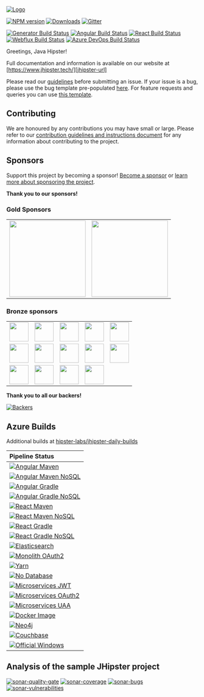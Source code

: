 [![Logo][jhipster-image]][jhipster-url]

[![NPM version][npm-image]][npm-url] [![Downloads][npmcharts-image]][npmcharts-url] [![Gitter][gitter-badge-image]][gitter-badge-url]

[![Generator Build Status][github-actions-generator-image]][github-actions-url] [![Angular Build Status][github-actions-angular-image]][github-actions-url] [![React Build Status][github-actions-react-image]][github-actions-url] [![Webflux Build Status][github-actions-webflux-image]][github-actions-url] [![Azure DevOps Build Status][azure-devops-image]][azure-devops-url-main]

Greetings, Java Hipster!

Full documentation and information is available on our website at [https://www.jhipster.tech/][jhipster-url]

Please read our [guidelines](/CONTRIBUTING.md#submitting-an-issue) before submitting an issue. If your issue is a bug, please use the bug template pre-populated [here][issue-template]. For feature requests and queries you can use [this template][feature-template].

## Contributing

We are honoured by any contributions you may have small or large. Please refer to our [contribution guidelines and instructions document](https://github.com/jhipster/generator-jhipster/blob/master/CONTRIBUTING.md) for any information about contributing to the project.

## Sponsors

Support this project by becoming a sponsor! [Become a sponsor](https://opencollective.com/generator-jhipster) or [learn more about sponsoring the project](https://www.jhipster.tech/sponsors/).

**Thank you to our sponsors!**

### Gold Sponsors

<table>
  <tbody>
    <tr>
      <td align="center" valign="middle">
        <a href="https://developer.okta.com/signup?utm_source=JHipster&utm_medium=logo&utm_campaign=Gold-Sponsor" target="_blank">
          <img width="200em" src="https://www.jhipster.tech/images/open-collective/okta.png">
        </a>
      </td>
      <td align="center" valign="middle">
        <a href="http://www.octoconsulting.com/" target="_blank">
          <img width="200em" src="https://www.jhipster.tech/images/open-collective/octoconsulting.png">
        </a>
      </td>
    </tr>
  </tbody>
</table>

### Bronze sponsors

<table>
  <tbody>
    <tr>
      <td align="center" valign="middle">
        <a href="https://forsyslab.com/" target="_blank">
          <img width="50em" src="https://www.jhipster.tech/images/open-collective/forsyslab.png">
        </a>
      </td>
      <td align="center" valign="middle">
        <a href="https://www.cuba-platform.com/" target="_blank">
          <img width="50em" src="https://www.jhipster.tech/images/open-collective/cubaplatform.png">
        </a>
      </td>
      <td align="center" valign="middle">
        <a href="https://www.codefirst.co.uk" target="_blank">
          <img width="50em" src="https://www.jhipster.tech/images/open-collective/codefirst.png">
        </a>
      </td>
      <td align="center" valign="middle">
        <a href="https://blokt.com/" target="_blank">
          <img width="50em" src="https://www.jhipster.tech/images/open-collective/blokt.png">
        </a>
      </td>
      <td align="center" valign="middle">
        <a href="https://clay.global/" target="_blank">
          <img width="50em" src="https://www.jhipster.tech/images/open-collective/clay.png">
        </a>
      </td>
    </tr>
    <tr>
      <td align="center" valign="middle">
        <a href="https://fair-laan.se/" target="_blank">
          <img width="50em" src="https://www.jhipster.tech/images/open-collective/fair-laan.png">
        </a>
      </td>
      <td align="center" valign="middle">
        <a href="https://matchbanker.pl/" target="_blank">
          <img width="50em" src="https://www.jhipster.tech/images/open-collective/matchbanker.png">
        </a>
      </td>
      <td align="center" valign="middle">
        <a href="https://matchbanker.no/" target="_blank">
          <img width="50em" src="https://www.jhipster.tech/images/open-collective/matchbanker.png">
        </a>
      </td>
      <td align="center" valign="middle">
        <a href="https://writersperhour.com/urgent-essay-writing-service" target="_blank">
          <img width="50em" src="https://www.jhipster.tech/images/open-collective/writersperhour.png">
        </a>
      </td>
      <td align="center" valign="middle">
        <a href="https://www.minitool.com/" target="_blank">
          <img width="50em" src="https://www.jhipster.tech/images/open-collective/minitool.png">
        </a>
      </td>
    </tr>
    <tr>
      <td align="center" valign="middle">
        <a href="https://edubirdie.com/" target="_blank">
          <img width="50em" src="https://www.jhipster.tech/images/open-collective/edubirdie.png">	
        </a>
      </td>
      <td align="center" valign="middle">	
        <a href="https://www.zadluzenia.com/" target="_blank">
          <img width="50em" src="https://www.jhipster.tech/images/open-collective/zadluzenia.png">	
        </a>
      </td>
      <td align="center" valign="middle">	
        <a href="https://opencollective.com/jim-van-dam" target="_blank">
          <img width="50em" src="https://www.jhipster.tech/images/open-collective/jim-van-dam.png">	
        </a>
      </td>
      <td align="center" valign="middle">	
        <a href="https://papersowl.com/" target="_blank">
          <img width="50em" src="https://www.jhipster.tech/images/open-collective/papersowl.png">	
        </a>
      </td>
    </tr>
  </tbody>
</table>

**Thank you to all our backers!**

[![Backers][backers-image]][backers-url]

## Azure Builds

Additional builds at [hipster-labs/jhipster-daily-builds](https://github.com/hipster-labs/jhipster-daily-builds)

| Pipeline Status                                                        |
| :--------------------------------------------------------------------- |
| [![Angular Maven][github-angular-maven]][github-actions]               |
| [![Angular Maven NoSQL][github-angular-maven-nosql]][github-actions]   |
| [![Angular Gradle][github-angular-gradle]][github-actions]             |
| [![Angular Gradle NoSQL][github-angular-gradle-nosql]][github-actions] |
| [![React Maven][github-react-maven]][github-actions]                   |
| [![React Maven NoSQL][github-react-maven-nosql]][github-actions]       |
| [![React Gradle][github-react-gradle]][github-actions]                 |
| [![React Gradle NoSQL][github-react-gradle-nosql]][github-actions]     |
| [![Elasticsearch][github-elasticsearch]][github-actions]               |
| [![Monolith OAuth2][github-monolith-oauth2]][github-actions]           |
| [![Yarn][github-yarn]][github-actions]                                 |
| [![No Database][github-no-database]][github-actions]                   |
| [![Microservices JWT][github-ms-jwt]][github-actions]                  |
| [![Microservices OAuth2][github-ms-oauth2]][github-actions]            |
| [![Microservices UAA][github-ms-uaa]][github-actions]                  |
| [![Docker Image][github-docker-image]][github-actions]                 |
| [![Neo4j][github-neo4j]][github-actions]                               |
| [![Couchbase][github-couchbase]][github-actions]                       |
| [![Official Windows][github-official-windows]][github-actions]         |

## Analysis of the sample JHipster project

[![sonar-quality-gate][sonar-quality-gate]][sonar-url] [![sonar-coverage][sonar-coverage]][sonar-url] [![sonar-bugs][sonar-bugs]][sonar-url] [![sonar-vulnerabilities][sonar-vulnerabilities]][sonar-url]

[github-actions]: https://github.com/hipster-labs/jhipster-daily-builds/actions
[github-official-windows]: https://github.com/hipster-labs/jhipster-daily-builds/workflows/Official%20Windows/badge.svg
[github-angular-maven]: https://github.com/hipster-labs/jhipster-daily-builds/workflows/Angular%20Maven/badge.svg
[github-angular-maven-nosql]: https://github.com/hipster-labs/jhipster-daily-builds/workflows/Angular%20Maven%20NoSQL/badge.svg
[github-angular-gradle]: https://github.com/hipster-labs/jhipster-daily-builds/workflows/Angular%20Gradle/badge.svg
[github-angular-gradle-nosql]: https://github.com/hipster-labs/jhipster-daily-builds/workflows/Angular%20Gradle%20NoSQL/badge.svg
[github-react-maven]: https://github.com/hipster-labs/jhipster-daily-builds/workflows/React%20Maven/badge.svg
[github-react-maven-nosql]: https://github.com/hipster-labs/jhipster-daily-builds/workflows/React%20Maven%20NoSQL/badge.svg
[github-react-gradle]: https://github.com/hipster-labs/jhipster-daily-builds/workflows/React%20Gradle/badge.svg
[github-react-gradle-nosql]: https://github.com/hipster-labs/jhipster-daily-builds/workflows/React%20Gradle%20NoSQL/badge.svg
[github-elasticsearch]: https://github.com/hipster-labs/jhipster-daily-builds/workflows/Elasticsearch/badge.svg
[github-monolith-oauth2]: https://github.com/hipster-labs/jhipster-daily-builds/workflows/Monolith%20OAuth2/badge.svg
[github-yarn]: https://github.com/hipster-labs/jhipster-daily-builds/workflows/Yarn/badge.svg
[github-no-database]: https://github.com/hipster-labs/jhipster-daily-builds/workflows/No%20Database/badge.svg
[github-ms-jwt]: https://github.com/hipster-labs/jhipster-daily-builds/workflows/Microservices%20JWT/badge.svg
[github-ms-oauth2]: https://github.com/hipster-labs/jhipster-daily-builds/workflows/Microservices%20OAuth2/badge.svg
[github-ms-uaa]: https://github.com/hipster-labs/jhipster-daily-builds/workflows/Microservices%20UAA/badge.svg
[github-docker-image]: https://github.com/hipster-labs/jhipster-daily-builds/workflows/Docker%20Image/badge.svg
[github-neo4j]: https://github.com/hipster-labs/jhipster-daily-builds/workflows/Neo4j/badge.svg
[github-couchbase]: https://github.com/hipster-labs/jhipster-daily-builds/workflows/Couchbase/badge.svg
[sonar-url]: https://sonarcloud.io/dashboard?id=jhipster-sample-application
[sonar-quality-gate]: https://sonarcloud.io/api/project_badges/measure?project=jhipster-sample-application&metric=alert_status
[sonar-coverage]: https://sonarcloud.io/api/project_badges/measure?project=jhipster-sample-application&metric=coverage
[sonar-bugs]: https://sonarcloud.io/api/project_badges/measure?project=jhipster-sample-application&metric=bugs
[sonar-vulnerabilities]: https://sonarcloud.io/api/project_badges/measure?project=jhipster-sample-application&metric=vulnerabilities
[jhipster-image]: https://raw.githubusercontent.com/jhipster/jhipster-artwork/master/logos/JHipster%20RGB-small100x25px.png
[jhipster-url]: https://www.jhipster.tech/
[npm-image]: https://badge.fury.io/js/generator-jhipster.svg
[npm-url]: https://npmjs.org/package/generator-jhipster
[azure-devops-image]: https://dev.azure.com/jhipster/generator-jhipster/_apis/build/status/jhipster.generator-jhipster?branchName=master
[azure-devops-url-main]: https://dev.azure.com/jhipster/generator-jhipster/_build
[github-actions-generator-image]: https://github.com/jhipster/generator-jhipster/workflows/Generator/badge.svg
[github-actions-angular-image]: https://github.com/jhipster/generator-jhipster/workflows/Angular/badge.svg
[github-actions-react-image]: https://github.com/jhipster/generator-jhipster/workflows/React/badge.svg
[github-actions-webflux-image]: https://github.com/jhipster/generator-jhipster/workflows/Webflux/badge.svg
[github-actions-url]: https://github.com/jhipster/generator-jhipster/actions
[backers-image]: https://opencollective.com/generator-jhipster/tiers/backer.svg?avatarHeight=40&width=890
[backers-url]: https://opencollective.com/generator-jhipster
[issue-template]: https://github.com/jhipster/generator-jhipster/issues/new?template=BUG_REPORT.md
[feature-template]: https://github.com/jhipster/generator-jhipster/issues/new?template=FEATURE_REQUEST.md
[npmcharts-image]: https://img.shields.io/npm/dm/generator-jhipster.svg?label=Downloads&style=flat
[npmcharts-url]: https://npmcharts.com/compare/generator-jhipster
[gitter-badge-image]: https://badges.gitter.im/jhipster/generator-jhipster.svg
[gitter-badge-url]: https://gitter.im/jhipster/generator-jhipster?utm_source=badge&utm_medium=badge&utm_campaign=pr-badge
